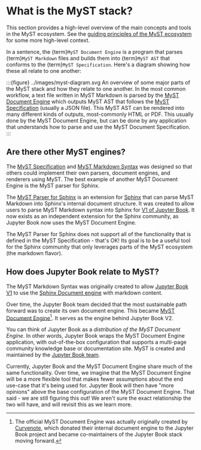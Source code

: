 # What is the MyST stack?

This section provides a high-level overview of the main concepts and tools in the MyST ecosystem. See the [guiding principles of the MyST ecosystem](../guiding-principles.md) for some more high-level context.

In a sentence, the {term}`MyST Document Engine` is a program that parses {term}`MyST Markdown` files and builds them into {term}`MyST AST` that conforms to the {term}`MyST Specification`. Here's a diagram showing how these all relate to one another:

:::{figure} ../images/myst-diagram.svg
An overview of some major parts of the MyST stack and how they relate to one another.
In the most common workflow, a text file written in MyST Markdown is parsed by the [MyST Document Engine](https://mystmd.org/guide) which outputs MyST AST that follows the [MyST Specification](https://mystmd.org/spec) (usually a JSON file). This MyST AST can be rendered into many different kinds of outputs, most-commonly HTML or PDF. This usually done by the MyST Document Engine, but can be done by any application that understands how to parse and use the MyST Document Specification.
:::

## Are there other MyST engines?

The [MyST Specification](https://mystmd.org/spec) and [MyST Markdown Syntax](https://mystmd.org/guide) was designed so that others could implement their own parsers, document engines, and renderers using MyST. The best example of another MyST Document Engine is the MyST parser for Sphinx.

The [MyST Parser for Sphinx](https://myst-parser.readthedocs.io) is an extension for [Sphinx](https://sphinx-doc.org) that can parse MyST Markdown into Sphinx's internal document structure. It was created to allow users to parse MyST Markdown syntax into Sphinx for [V1 of Jupyter Book](https://jupyterbook.org). It now exists as an independent extension for the Sphinx community, as Jupyter Book now uses the MyST Document Engine.

The MyST Parser for Sphinx does not support all of the functionality that is defined in the MyST Specification - that's OK! Its goal is to be a useful tool for the Sphinx community that only leverages parts of the MyST ecosystem (the markdown flavor).

## How does Jupyter Book relate to MyST?

The MyST Markdown Syntax was originally created to allow [Jupyter Book V1](https://jupyterbook.org) to use the [Sphinx Document engine](https://sphinx-doc.org) with markdown content.

Over time, the Jupyter Book team decided that the most sustainable path forward was to create its own document engine. This became [MyST Document Engine](https://mystmd.org/guide)[^cn]. It serves as the engine behind Jupyter Book V2.

You can think of Jupyter Book as a _distribution of the MyST Document Engine_. In other words, Jupyter Book wraps the MyST Document Engine application, with out-of-the-box configuration that supports a multi-page community knowledge base or documentation site. MyST is created and maintained by the [Jupyter Book team](https://compass.jupyterbook.org).

Currently, Jupyter Book and the MyST Document Engine share much of the same functionality. Over time, we imagine that the MyST Document Engine will be a more flexible tool that makes fewer assumptions about the end use-case that it's being used for. Jupyter Book will then have "more opinions" above the base configuration of the MyST Document Engine. That said - we are still figuring this out! We aren't sure the exact relationship the two will have, and will revisit this as we learn more.

[^cn]: The official MyST Document Engine was actually originally created by [Curvenote](https://curvenote.com), which donated their internal document engine to the Jupyter Book project and became co-maintainers of the Jupyter Book stack moving forward.
